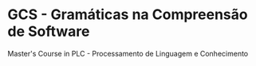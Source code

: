 # GCS - Gramáticas na Compreensão de Software

Master's Course in PLC - Processamento de Linguagem e Conhecimento
